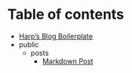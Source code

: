 # Table of contents

* [Harp’s Blog Boilerplate](README.md)
* public
  * posts
    * [Markdown Post](public/posts/hello-markdown.md)

